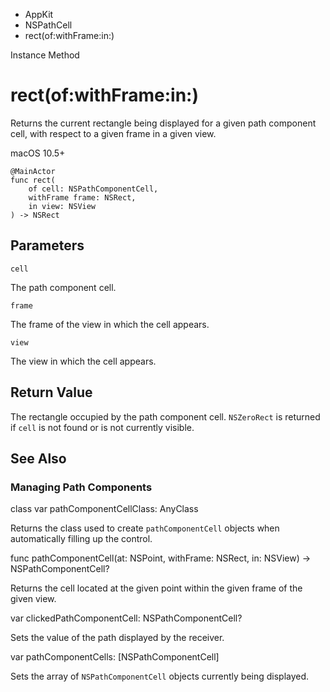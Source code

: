

- AppKit
- NSPathCell
-  rect(of:withFrame:in:) 

Instance Method

# rect(of:withFrame:in:)

Returns the current rectangle being displayed for a given path component cell, with respect to a given frame in a given view.

macOS 10.5+

``` source
@MainActor
func rect(
    of cell: NSPathComponentCell,
    withFrame frame: NSRect,
    in view: NSView
) -> NSRect
```

## Parameters 

`cell`  

The path component cell.

`frame`  

The frame of the view in which the cell appears.

`view`  

The view in which the cell appears.

## Return Value

The rectangle occupied by the path component cell. `NSZeroRect` is returned if `cell` is not found or is not currently visible.

## See Also

### Managing Path Components

class var pathComponentCellClass: AnyClass

Returns the class used to create `pathComponentCell` objects when automatically filling up the control.

func pathComponentCell(at: NSPoint, withFrame: NSRect, in: NSView) -> NSPathComponentCell?

Returns the cell located at the given point within the given frame of the given view.

var clickedPathComponentCell: NSPathComponentCell?

Sets the value of the path displayed by the receiver.

var pathComponentCells: [NSPathComponentCell]

Sets the array of `NSPathComponentCell` objects currently being displayed.

